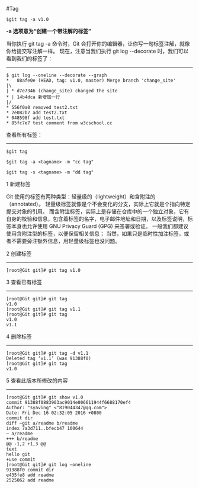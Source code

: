 #Tag

	$git tag -a v1.0

**-a 选项意为“创建一个带注解的标签”**


当你执行 git tag -a 命令时，Git 会打开你的编辑器，让你写一句标签注解，就像你给提交写注解一样。
现在，注意当我们执行 git log --decorate 时，我们可以看到我们的标签了：
***	
	$ git log --oneline --decorate --graph
	*   88afe0e (HEAD, tag: v1.0, master) Merge branch 'change_site'
	|\  
	| * d7e7346 (change_site) changed the site
	* | 14b4dca 新增加一行
	|/  
	* 556f0a0 removed test2.txt
	* 2e082b7 add test2.txt
	* 048598f add test.txt
	* 85fc7e7 test comment from w3cschool.cc

查看所有标签：
***
	$git tag

	$git tag -a <tagname> -m "cc tag"
	
	$git tag -s <tagname> -m "dd tag"


1 新建标签

Git 使用的标签有两种类型：轻量级的（lightweight）和含附注的（annotated）。
轻量级标签就像是个不会变化的分支，实际上它就是个指向特定提交对象的引用。
而含附注标签，实际上是存储在仓库中的一个独立对象，它有自身的校验和信息，包含着标签的名字，电子邮件地址和日期，以及标签说明，标签本身也允许使用 GNU Privacy Guard (GPG) 来签署或验证。
一般我们都建议使用含附注型的标签，以便保留相关信息；
当然，如果只是临时性加注标签，或者不需要旁注额外信息，用轻量级标签也没问题。

2 创建标签
***
	[root@Git git]# git tag v1.0

3 查看已有标签
***
	[root@Git git]# git tag
	v1.0
	[root@Git git]# git tag v1.1
	[root@Git git]# git tag
	v1.0
	v1.1

4 删除标签
***
	[root@Git git]# git tag -d v1.1
	Deleted tag ‘v1.1’ (was 91388f0)
	[root@Git git]# git tag
	v1.0

5 查看此版本所修改的内容
***
	[root@Git git]# git show v1.0
	commit 91388f0883903ac9014e006611944f6688170ef4
	Author: "syaving" <"819044347@qq.com">
	Date: Fri Dec 16 02:32:05 2016 +0800
	commit dir
	diff –git a/readme b/readme
	index 7a3d711..bfecb47 100644
	— a/readme
	+++ b/readme
	@@ -1,2 +1,3 @@
	text
	hello git
	+use commit
	[root@Git git]# git log –oneline
	91388f0 commit dir
	e435fe8 add readme
	2525062 add readme